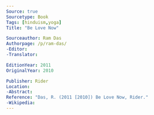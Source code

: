 ```yaml
---
Source: true
Sourcetype: Book
Tags: [hinduism,yoga]
Title: "Be Love Now"

Sourceauthor: Ram Das
Authorpage: /p/ram-das/
-Editor:
-Translator:

EditionYear: 2011
OriginalYear: 2010

Publisher: Rider
Location: 
-Abstract:
Reference: "Das, R. (2011 [2010]) Be Love Now, Rider."
-Wikipedia:
---
```

